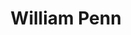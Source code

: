 ---
pid: ch345
title: William Penn
location_transcription: City Hall
coordinates: "[-75.163548599219, 39.952730728752]"
zipcode: '19138'
gen_neighborhood: Northwest Philadelphia
neighborhood: West Oak Lane
outside_phl: 
age: '44'
age_range: 40-49
instagram: 
image_file_name: ch_345.jpg
proposal_transcription: 
topic: Person,History
topic_summary: 0, 0, 0
type: Other No Form
keywords_other: 
credit: Antonio Bracey
image_labels: 
twitter: 
facebook: 
permalink: "/monuments/ch345/"
layout: item-page
---